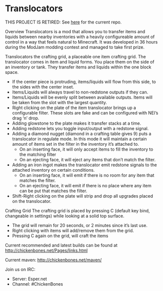 Translocators
==============

THIS PROJECT IS RETIRED: See [here] for the current repo.

Overview Translocators is a mod that allows you to transfer items and liquids between nearby inventories with a heavily configureable amount of control in a way that feels natural to Minecraft. It was developed in 36 hours during the ModJam modding contest and managed to take first prize.

Translocators the crafting grid, a placeable one item crafting grid.
The translocator comes in item and liquid forms. You place them on the side of an inventory or tank. They transfer items and liquids within the one block space.

- If the center piece is protruding, items/liquids will flow from this side, to the sides with the center inset.
- Items/Liquids will always travel to non-redstone outputs if they can.
- Items/Liquids will be evenly split between available outputs. Items will be taken from the slot with the largest quantity.
- Right clicking on the plate of the item translocator brings up a configurable filter. These slots are fake and can be configured with NEI’s drag ‘n’ drop.
- Adding glowstone to the plate makes it transfer stacks at a time.
- Adding redstone lets you toggle input/output with a redstone signal.
- Adding a diamond nugget (diamond in a crafting table gives 9) puts a translocator in regulate mode. In this mode it will maintain a certain amount of items set in the filter in the inventory it’s attached to.
	- On an inserting face, it will only accept items to fill the inventory to the matching filter
	- On an ejecting face, it will eject any items that don’t match the filter.
- Adding an iron ingot makes the translocator emit redstone signals to the attached inventory on certain conditions.
	- On an inserting face, it will emit if there is no room for any item that matches the filter.
	- On an ejecting face, it will emit if there is no place where any item can be put that matches the filter.
- Shift-Right clicking on the plate will strip and drop all upgrades placed on the translocator.

Crafting Grid The crafting grid is placed by pressing C (default key bind, changeable in settings) while looking at a solid top surface.

- The grid will remain for 20 seconds, or 2 minutes since it’s last use.
- Right clicking with items will add/remove them from the grid.
- Pressing C again on the grid, will craft the items

Current recommended and latest builds can be found at http://chickenbones.net/Pages/links.html

Current maven: http://chickenbones.net/maven/

Join us on IRC:
- Server: Esper.net
- Channel: #ChickenBones

[here]: <https://github.com/TheCBProject/Translocators>
